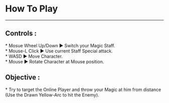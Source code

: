# How To Play
<hr>

<h2> Controls : </h2>
* Mosue Wheel Up/Down ► Switch your Magic Staff. </br>
* Mouse-L Click ► Use current Staff Special attack. </br>
* WASD ► Move Character. </br>
* Mouse  ► Rotate Character at Mouse position. </br>

<h2> Objective : </h2>
* Try to target the Online Player and throw your Magic at him from distance (Use the Drawn Yellow-Arc to hit the Enemy).

